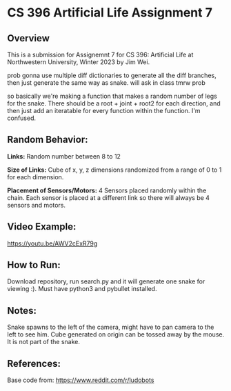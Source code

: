 # CS 396 Artificial Life Assignment 7

## Overview

This is a submission for Assignemnt 7 for CS 396: Artificial Life at Northwestern University, Winter 2023 by Jim Wei.


prob gonna use multiple diff dictionaries to generate all the diff branches, then just generate the same way as snake. will ask in class tmrw prob

so basically we're making a function that makes a random number of legs for the snake. There should be a root + joint + root2 for each direction, and then just add an iteratable for every function within the function. I'm confused.


## Random Behavior:

**Links:** Random number between 8 to 12

**Size of Links:** Cube of x, y, z dimensions randomized from a range of 0 to 1 for each dimension.

**Placement of Sensors/Motors:** 4 Sensors placed randomly within the chain. Each sensor is placed at a different link so there will always be 4 sensors and motors.


## Video Example:

https://youtu.be/AWV2cExR79g 

## How to Run:

Download repository, run search.py and it will generate one snake for viewing :). Must have python3 and pybullet installed.

## Notes:

Snake spawns to the left of the camera, might have to pan camera to the left to see him. Cube generated on origin can be tossed away by the mouse. It is not part of the snake.

## References:
Base code from: https://www.reddit.com/r/ludobots




